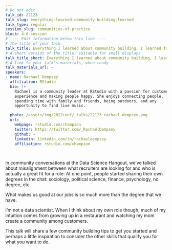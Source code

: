 ```yaml
---
# Do not edit
talk_id: 22123
talk_slug: everything-learned-community-building-learned
talk_type: regular
session_slug: communities-of-practice
block: 4-6-session
# ---- Edit information below this line ----
# The title of your talk
talk_title: Everything I learned about community building, I learned from growing up in a restaurant
# A short version of the title, suitable for small displays
talk_title_short: Everything I learned about community building, I learned from growing up in a restaurant
# A link to your talk's materials, when ready
talk_materials_url: ~
speakers:
- name: Rachael Dempsey
  affiliation: RStudio
  bio: |+
    Rachael is a community leader at RStudio with a passion for customer
    experience and making people happy. She enjoys connecting people,
    spending time with family and friends, being outdoors, and any
    opportunity to find live music.

  photo: /assets/img/2022conf/_talks/22123_rachael-dempsey.png
  url:
    webpage: rstudio.com/champion
    twitter: https://twitter.com/_RachaelDempsey
    github: ~
    linkedin: linkedin.com/in/rachaeldempsey
    affiliation: rstudio.com/champion

---
```


<!-- ABSTRACT ----
Please write abstract below. You may use simple markdown (links, code style, bold, italics)
-->

In community conversations at the Data Science Hangout, we’ve talked about
misalignment between what recruiters are looking for and who is actually a great
fit for a role. At one point, people started sharing their own degrees in the
chat: sociology, political science, finance, psychology, no degree, etc.

What makes us good at our jobs is so much more than the degree that we have.

I’m not a data scientist. When I think about my own role though, much of my
intuition comes from growing up in a restaurant and watching my mom create a
community among customers.

This talk will share a few community building tips to get you started and
perhaps a little inspiration to consider the other skills that qualify you for
what you want to do.
